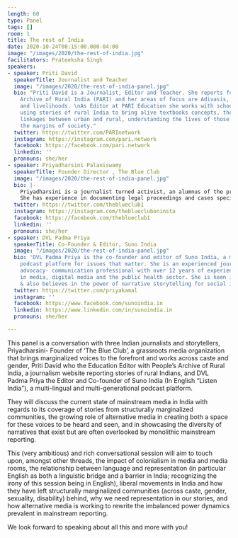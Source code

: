 ```yaml
---
length: 60
type: Panel
tags: []
room: 1
title: The rest of India
date: 2020-10-24T08:15:00.000-04:00
image: "/images/2020/the-rest-of-india.jpg"
facilitators: Prateeksha Singh
speakers:
- speaker: Priti David
  speakerTitle: Journalist and Teacher
  image: "/images/2020/the-rest-of-india-panel.jpg"
  bio: "Priti David is a Journalist, Editor and Teacher. She reports for the People’s
    Archive of Rural India (PARI) and her areas of focus are Adivasis, health, education
    and livelihoods. \nAs Editor at PARI Education she works with schoold and collegest,
    using stories of rural India to bring alive textbooks concepts, the complex inter
    linkages between urban and rural, understanding the lives of those who are on
    the margins of society."
  twitter: https://twitter.com/PARInetwork
  instagram: https://instagram.com/pari.network
  facebook: https://facebook.com/pari.network
  linkedin: ''
  pronouns: she/her
- speaker: Priyadharsini Palaniswamy
  speakerTitle: Founder Director , The Blue Club
  image: "/images/2020/the-rest-of-india-panel.jpg"
  bio: |-
    Priyadharsini is a journalist turned activist, an alumnus of the prestigious Asian College of Journalism. After working with various media outlets like India Today, Priyadharsini decided that she would get into reporting about and working with Dalit communities in India. It’s this journey that led her towards setting up ‘The Blue Club’, an emerging grassroots organisation to amplify the voices of women from marginalised caste and gender locations. She played the leading role in designing The Blue Club Media Fellowship for Writers 2020-22 , a unique learning opportunity for marginalised women and queer persons.
    She has experience in documenting legal proceedings and cases specifically with respect to the violation of rights of Dalit Communities with special focus on Dalit Women. Priyadharsini has multiple short films and documentaries to her credit, including Go, Get Education, a short film based on the life of Savitribai Phule, a revolutionary 19th century feminist social reformer, and #dalitwomenfight which is on the rape atrocities committed on Dalit women in Haryana. The latter was screened at the 38th session of United Nations Human Rights Council, Geneva."
  twitter: https://twitter.com/theblueclub1
  instagram: https://instagram.com/thebluecluboninsta
  facebook: https://facebook.com/theblueclub1
  linkedin: ''
  pronouns: she/her
- speaker: DVL Padma Priya
  speakerTitle: Co-Founder & Editor, Suno India
  image: "/images/2020/the-rest-of-india-panel.jpg"
  bio: 'DVL Padma Priya is the co-founder and editor of Suno India, a multilingual-multigenerational
    podcast platform for issues that matter. She is an experienced journalist and
    advocacy- communication professional with over 12 years of experience working
    in media, digital media and the public health sector. She is keen in media literacy
    & also believes in the power of narrative storytelling for social impact. '
  twitter: https://twitter.com/priyakamal
  instagram: ''
  facebook: https://www.facebook.com/sunoindia.in
  linkedin: https://www.linkedin.com/in/sunoindia.in
  pronouns: she/her

---
```

This panel is a conversation with three Indian journalists and storytellers, Priyadharsini- Founder of ‘The Blue Club’, a grassroots media organization that brings marginalized voices to the forefront and works across caste and gender, Priti David who the Education Editor with People’s Archive of Rural India, a journalism website reporting stories of rural Indians, and DVL Padma Priya the Editor and Co-founder of Suno India (In English “Listen India”), a multi-lingual and multi-generational podcast platform.  
  
They will discuss the current state of mainstream media in India with regards to its coverage of stories from structurally marginalized communities, the growing role of alternative media in creating both a space for these voices to be heard and seen, and in showcasing the diversity of narratives that exist but are often overlooked by monolithic mainstream reporting.  
  
This (very ambitious) and rich conversational session will aim to touch upon, amongst other threads, the impact of colonialism in media and media rooms, the relationship between language and representation (in particular English as both a linguistic bridge and a barrier in India; recognizing the irony of this session being in English), liberal movements in India and how they have left structurally marginalized communities (across caste, gender, sexuality, disability) behind, why we need representation in our stories, and how alternative media is working to rewrite the imbalanced power dynamics prevalent in mainstream reporting.  
  
We look forward to speaking about all this and more with you!